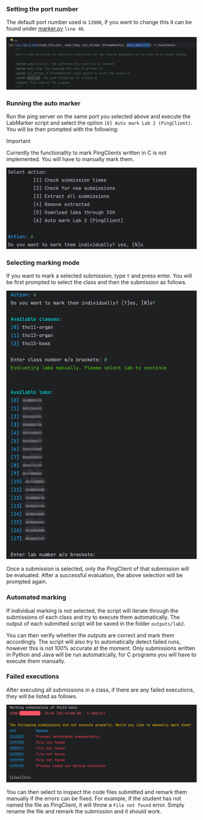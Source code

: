 ### Setting the port number
The default port number used is `12000`, if you want to change this it can be found under [marker.py](marker.py) `line 46`.

![change_port.png](../../../images/change_port.png)

### Running the auto marker
Run the ping server on the same port you selected above and execute the LabMarker script and select the option `[6] Auto mark Lab 2 (PingClient)`. You will be then prompted with the following:

> [!IMPORTANT]
> Currently the functionality to mark PingClients written in C is not implemented. You will have to manually mark them.

![marking_mode.png](../../../images/marking_mode.png)

### Selecting marking mode
If you want to mark a selected submission, type `Y` and press enter. You will be first prompted to select the class and then the submission as follows.

![manual_marking.png](../../../images/manual_marking.png)

Once a submission is selected, only the PingClient of that submission will be evaluated. After a successful evaluation, the above selection will be prompted again.

### Automated marking

If individual marking is not selected, the script will iterate through the submissions of each class and try to execute them automatically. The output of each submitted script will be saved in the folder `outputs/lab2`.

You can then verify whether the outputs are correct and mark them accordingly. The script will also try to automatically detect failed runs, however this is not 100% accurate at the moment. Only submissions written in Python and Java will be run automatically, for C programs you will have to execute them manually.

### Failed executions
After executing all submissions in a class, if there are any failed executions, they will be listed as follows.

![failed_executions.png](../../../images/failed_executions.png)

You can then select to inspect the code files submitted and remark them manually if the errors can be fixed. For example, if the student has not named the file as PingClient, it will throw a `File not found` error. Simply rename the file and remark the submission and it should work.